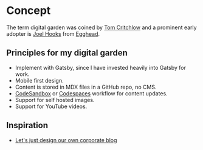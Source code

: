 # Concept

The term digital garden was coined by
[Tom Critchlow](https://tomcritchlow.com/2018/10/10/of-gardens-and-wikis/) and a
prominent early adopter is [Joel Hooks](https://joelhooks.com/digital-garden)
from [Egghead](https://egghead.io/).

## Principles for my digital garden

- Implement with Gatsby, since I have invested heavily into Gatsby for work.
- Mobile first design.
- Content is stored in MDX files in a GitHub repo, no CMS.
- [CodeSandbox](https://codesandbox.io/) or
  [Codespaces](https://github.com/features/codespaces) workflow for content
  updates.
- Support for self hosted images.
- Support for YouTube videos.

## Inspiration

- [Let's just design our own corporate blog](https://mux.com/blog/lets-just-design-our-own-corporate-blog/)
